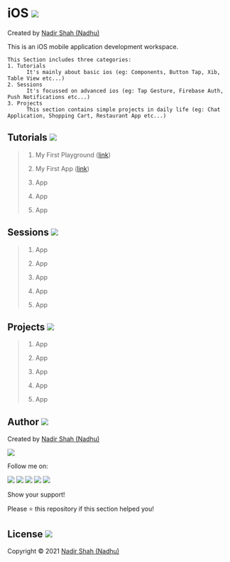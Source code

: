 # iOS [<img src="https://github.com/iamnadhu/Utilities-N14/blob/main/icons/ios-icon.png">](https://github.com/iamnadhu/n14-ios)
Created by [Nadir Shah (Nadhu)](https://github.com/iamnadhu)

This is an iOS mobile application development workspace.


```
This Section includes three categories:
1. Tutorials
      It's mainly about basic ios (eg: Components, Button Tap, Xib, Table View etc...)
2. Sessions
      It's focussed on advanced ios (eg: Tap Gesture, Firebase Auth, Push Notifications etc...)
3. Projects
      This section contains simple projects in daily life (eg: Chat Application, Shopping Cart, Restaurant App etc...) 
```


## Tutorials [<img src="https://github.com/iamnadhu/Utilities-N14/blob/main/icons/tutorials-icon.png">](https://github.com/iamnadhu/n14-ios)

> 01. My First Playground ([link](https://github.com/iamnadhu/n14-ios/tree/master/tutorials/My%20First%20Playground))
>
> 02. My First App ([link](https://github.com/iamnadhu/n14-ios/tree/master/tutorials/My%20First%20App))
>
> 03. App
>
> 04. App
>
> 05. App


## Sessions [<img src="https://github.com/iamnadhu/Utilities-N14/blob/main/icons/sessions-icon.png">](https://github.com/iamnadhu/n14-ios)

> 01. App
>
> 02. App
>
> 03. App
>
> 04. App
>
> 05. App


## Projects [<img src="https://github.com/iamnadhu/Utilities-N14/blob/main/icons/projects-icon.png">](https://github.com/iamnadhu/n14-ios)

> 01. App
>
> 02. App
>
> 03. App
>
> 04. App
>
> 05. App


## Author  [<img src="https://github.com/iamnadhu/Utilities-N14/blob/main/icons/auther-icon.png">](https://github.com/iamnadhu)
Created by [Nadir Shah (Nadhu)](https://github.com/iamnadhu)

[<img src="https://github.com/iamnadhu/Utilities-N14/blob/main/icons/nadhu-icon.jpg">](https://github.com/iamnadhu)

Follow me on: 

[<img src="https://github.com/iamnadhu/Utilities-N14/blob/main/icons/instagram-icon.png">](https://www.instagram.com/iamnadhu/)
[<img src="https://github.com/iamnadhu/Utilities-N14/blob/main/icons/whatsapp-icon.png">](https://api.whatsapp.com/send?phone=917293451396&lang=en)
[<img src="https://github.com/iamnadhu/Utilities-N14/blob/main/icons/linkedin-icon.png">](https://www.linkedin.com/in/iamnadhu/)
[<img src="https://github.com/iamnadhu/Utilities-N14/blob/main/icons/facebook-icon.png">](https://www.facebook.com/iamnadhu/)
[<img src="https://github.com/iamnadhu/Utilities-N14/blob/main/icons/telegram-icon.png">](https://t.me/iamnadhu)

Show your support!

Please ⭐️   this repository if this section helped you!


## License  [<img src="https://github.com/iamnadhu/Utilities-N14/blob/main/icons/license-icon.png">](https://github.com/iamnadhu/Utils-N14)
Copyright © 2021 [Nadir Shah (Nadhu)](https://github.com/iamnadhu)
